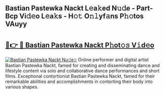 ## Bastian Pastewka Nackt L𝚎a𝚔ed N𝚞𝚍e - Part-Bcp Vi𝚍𝚎o L𝚎a𝚔s - H𝚘𝚝 O𝚗𝚕yf𝚊ns P𝚑𝚘tos VAuyy

# <h2><a href="http://kf3zh4n.oniu.top/?m=Bastian+Pastewka+Nackt">🔗👉 🔴 Bastian Pastewka Nackt P𝚑ot𝚘𝚜 V𝚒d𝚎o</a></h2>

[![Bastian Pastewka Nackt Nu𝚍e𝚜](https://i.imgur.com/0qMVB7G.gif)](http://kf3zh4n.oniu.top/?m=Bastian+Pastewka+Nackt)
Online performer and digital artist Bastian Pastewka Nackt, famed for creating and disseminating dance and lifestyle content via solo and collaborative dance performances and short films. Exceptional contortionist Bastian Pastewka Nackt, famed for their remarkable abilities and accomplishments in contorting their body into various shapes.  
